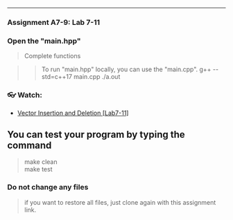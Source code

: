 <!--
[A6-2] (https://prezi.com/p/edit/-xdwv8fik5xk/)

![A6-2](https://nimbus-screenshots.s3.amazonaws.com/s/ac06ba1edf608a5b180e7068287ef8c4.png) -->

---

### Assignment A7-9: Lab 7-11

### Open the "main.hpp"

> Complete functions

> > To run "main.hpp" locally, you can use the "main.cpp".
> > g++ --std=c++17 main.cpp
> > ./a.out

### 👓 Watch:

- [Vector Insertion and Deletion [Lab7-11]](https://youtu.be/bu4Ab1UN_m0)

## You can test your program by typing the command

> make clean <br>
> make test

### Do not change any files

> if you want to restore all files, just clone again with this assignment link.
